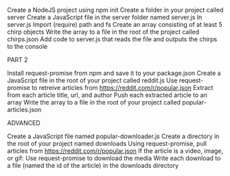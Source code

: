 Create a NodeJS project using npm init
Create a folder in your project called server
Create a JavaScript file in the server folder named server.js
In server.js
Import (require) path and fs
Create an array consisting of at least 5 chirp objects
Write the array to a file in the root of the project called chirps.json
Add code to server.js that reads the file and outputs the chirps to the console

PART 2

Install request-promise from npm and save it to your package.json
Create a JavaScript file in the root of your project called reddit.js
Use request-promise to retreive articles from https://reddit.com/r/popular.json
Extract from each article title, url, and author
Push each extracted article to an array
Write the array to a file in the root of your project called popular-articles.json

ADVANCED

Create a JavaScript file named popular-downloader.js
Create a directory in the root of your project named downloads
Using request-promise, pull articles from https://reddit.com/r/popular.json
If the article is a video, image, or gif:
Use request-promise to download the media
Write each download to a file (named the id of the article) in the downloads directory
